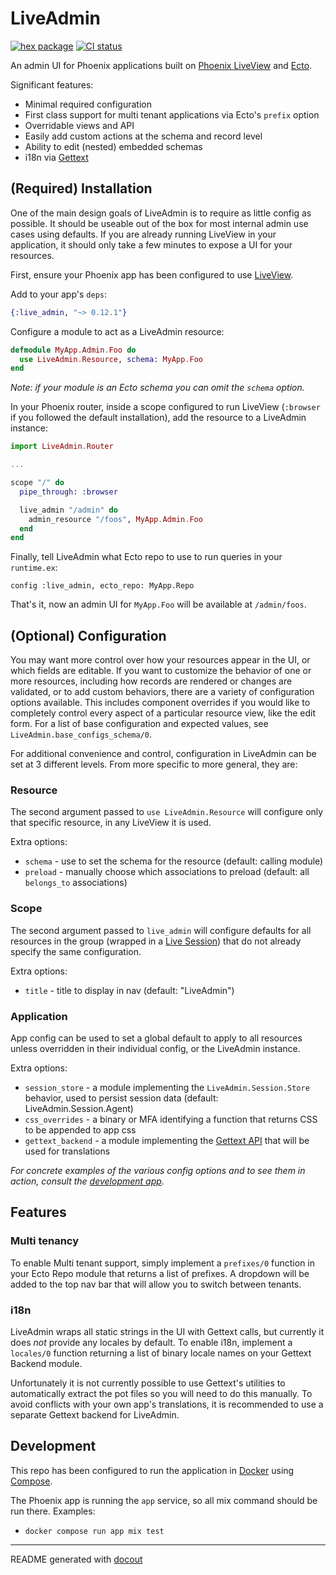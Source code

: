 <!-- This README was generated with docout (https://github.com/tfwright/docout). Edits should be made to the formatter instead of this file, other changes will be overridden on compile. -->

# LiveAdmin

[![hex package](https://img.shields.io/hexpm/v/live_admin.svg)](https://hex.pm/packages/live_admin)
[![CI status](https://github.com/tfwright/live_admin/workflows/CI/badge.svg)](https://github.com/tfwright/live_admin/actions)

An admin UI for Phoenix applications built on [Phoenix LiveView](https://github.com/phoenixframework/phoenix_live_view) and [Ecto](https://github.com/elixir-ecto/ecto/).

Significant features:

* Minimal required configuration
* First class support for multi tenant applications via Ecto's `prefix` option
* Overridable views and API
* Easily add custom actions at the schema and record level
* Ability to edit (nested) embedded schemas
* i18n via [Gettext](https://github.com/elixir-gettext/gettext)

## (Required) Installation

One of the main design goals of LiveAdmin is to require as little config as possible.
It should be useable out of the box for most internal admin use cases using defaults.
If you are already running LiveView in your application, it should only take a few minutes to expose a UI for your resources.

First, ensure your Phoenix app has been configured to use [LiveView](https://hexdocs.pm/phoenix_live_view/installation.html).

Add to your app's `deps`:

```elixir
{:live_admin, "~> 0.12.1"}
```

Configure a module to act as a LiveAdmin resource:

```elixir
defmodule MyApp.Admin.Foo do
  use LiveAdmin.Resource, schema: MyApp.Foo
end
```

*Note: if your module is an Ecto schema you can omit the `schema` option.*

In your Phoenix router, inside a scope configured to run LiveView (`:browser` if you followed the default installation), add the resource to a LiveAdmin instance:

```elixir
import LiveAdmin.Router

...

scope "/" do
  pipe_through: :browser

  live_admin "/admin" do
    admin_resource "/foos", MyApp.Admin.Foo
  end
end
```

Finally, tell LiveAdmin what Ecto repo to use to run queries in your `runtime.ex`:

```
config :live_admin, ecto_repo: MyApp.Repo
```

That's it, now an admin UI for `MyApp.Foo` will be available at `/admin/foos`.

## (Optional) Configuration

You may want more control over how your resources appear in the UI, or which fields are editable.
If you want to customize the behavior of one or more resources, including how records
are rendered or changes are validated, or to add custom behaviors, there are a variety of configuration options
available. This includes component overrides if you would like to completely control
every aspect of a particular resource view, like the edit form.
For a list of base configuration and expected values, see `LiveAdmin.base_configs_schema/0`.


For additional convenience and control, configuration in LiveAdmin can be set at 3 different levels.
From more specific to more general, they are:

### Resource

The second argument passed to `use LiveAdmin.Resource` will configure only that specific resource,
in any LiveView it is used.

Extra options:

* `schema` - use to set the schema for the resource (default: calling module)
* `preload` - manually choose which associations to preload (default: all `belongs_to` associations)

### Scope

The second argument passed to `live_admin` will configure defaults for all resources in the group (wrapped in a [Live Session](https://hexdocs.pm/phoenix_live_view/Phoenix.LiveView.Router.html#live_session/3)) that do not already specify the same configuration.

Extra options:

* `title` - title to display in nav (default: "LiveAdmin")

### Application

App config can be used to set a global default to apply to all resources unless overridden in their individual config, or the LiveAdmin instance.

Extra options:

* `session_store` - a module implementing the `LiveAdmin.Session.Store` behavior, used to persist session data (default: LiveAdmin.Session.Agent)
* `css_overrides` - a binary or MFA identifying a function that returns CSS to be appended to app css
* `gettext_backend` - a module implementing the [Gettext API](https://hexdocs.pm/gettext/Gettext.html#module-gettext-api) that will be used for translations

*For concrete examples of the various config options and to see them in action, consult the [development app](#development).*

## Features

### Multi tenancy

To enable Multi tenant support, simply implement a `prefixes/0` function in your Ecto Repo module that returns a list of prefixes.
A dropdown will be added to the top nav bar that will allow you to switch between tenants.

### i18n

LiveAdmin wraps all static strings in the UI with Gettext calls, but currently it does *not* provide any locales by default.
To enable i18n, implement a `locales/0` function returning a list of binary locale names on your Gettext Backend module.

Unfortunately it is not currently possible to use Gettext's utilities to automatically extract the pot files so you will need to do this manually.
To avoid conflicts with your own app's translations, it is recommended to use a separate Gettext backend for LiveAdmin.

## Development

This repo has been configured to run the application in [Docker](https://www.docker.com/) using [Compose](https://docs.docker.com/compose/).

The Phoenix app is running the `app` service, so all mix command should be run there. Examples:

* `docker compose run app mix test`

---

README generated with [docout](https://github.com/tfwright/docout)
